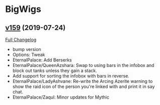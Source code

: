 # BigWigs

## [v159](https://github.com/BigWigsMods/BigWigs/tree/v159) (2019-07-24)
[Full Changelog](https://github.com/BigWigsMods/BigWigs/compare/v158...v159)

- bump version  
- Options: Tweak  
- EternalPalace: Add Berserks  
- EternalPalace/QueenAzshara: Swap to using bars in the infobox and block out tanks unless they gain a stack.  
- Add support for sorting the infobox with bars in reverse.  
- EternalPalace/LadyAshvane: Re-write the Arcing Azerite warning to show the raid icon of the person you're linked with and print it in say chat.  
- EternalPalace/Zaqul: Minor updates for Mythic  
